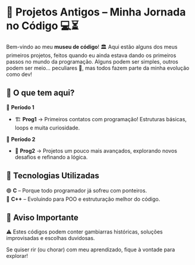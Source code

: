 # 📜 Projetos Antigos – Minha Jornada no Código 💻⏳  

Bem-vindo ao meu **museu de código**! 🏛️ Aqui estão alguns dos meus primeiros projetos, feitos quando eu ainda estava dando os primeiros passos no mundo da programação. Alguns podem ser simples, outros podem ser meio… peculiares 🤡, mas todos fazem parte da minha evolução como dev!  

## 📂 O que tem aqui?  

📌 **Período 1**  
   - 🏗️ **Prog1** → Primeiros contatos com programação! Estruturas básicas, loops e muita curiosidade.  

📌 **Período 2**  
   - 🚀 **Prog2** → Projetos um pouco mais avançados, explorando novos desafios e refinando a lógica.  

## 🔧 Tecnologias Utilizadas  

🟢 **C** – Porque todo programador já sofreu com ponteiros.  
🔵 **C++** – Evoluindo para POO e estruturação melhor do código.  

## 🤔 Aviso Importante  

⚠️ Estes códigos podem conter gambiarras históricas, soluções improvisadas e escolhas duvidosas.  

Se quiser rir (ou chorar) com meu aprendizado, fique à vontade para explorar!  
